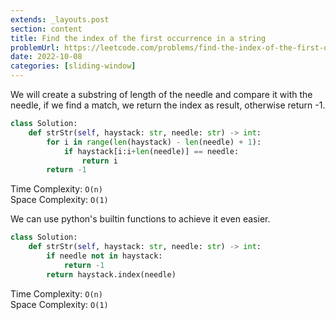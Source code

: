 ```yaml
---
extends: _layouts.post
section: content
title: Find the index of the first occurrence in a string
problemUrl: https://leetcode.com/problems/find-the-index-of-the-first-occurrence-in-a-string/
date: 2022-10-08
categories: [sliding-window]
---
```


We will create a substring of length of the needle and compare it with the needle, if we find a match, we return the index as result, otherwise return -1.

```python
class Solution:
    def strStr(self, haystack: str, needle: str) -> int:
        for i in range(len(haystack) - len(needle) + 1):
            if haystack[i:i+len(needle)] == needle:
                return i
        return -1
```

Time Complexity: `O(n)` <br/>
Space Complexity: `O(1)`

We can use python's builtin functions to achieve it even easier.

```python
class Solution:
    def strStr(self, haystack: str, needle: str) -> int:
        if needle not in haystack:
            return -1
        return haystack.index(needle)
```

Time Complexity: `O(n)` <br/>
Space Complexity: `O(1)`